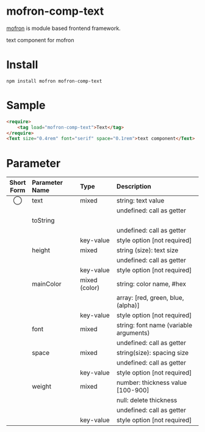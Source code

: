 # mofron-comp-text
[mofron](https://mofron.github.io/mofron/) is module based frontend framework.

text component for mofron


# Install
```
npm install mofron mofron-comp-text
```

# Sample
```html
<require>
    <tag load="mofron-comp-text">Text</tag>
</require>
<Text size="0.4rem" font="serif" space="0.1rem">text component</Text>
```

# Parameter

| Short<br>Form | Parameter Name | Type | Description |
|:-------------:|:---------------|:-----|:------------|
| ◯  | text | mixed | string: text value |
| | | | undefined: call as getter |
| | toString | ||| | size | mixed | string (size): text size |
| | | | undefined: call as getter |
| | | key-value | style option [not required] |
| | height | mixed | string (size): text size |
| | | | undefined: call as getter |
| | | key-value | style option [not required] |
| | mainColor | mixed (color) | string: color name, #hex |
| | | | array: [red, green, blue, (alpha)] |
| | | key-value | style option [not required] |
| | font | mixed | string: font name (variable arguments) |
| | | | undefined: call as getter |
| | space | mixed | string(size): spacing size |
| | | | undefined: call as getter |
| | | key-value | style option [not required] |
| | weight | mixed | number: thickness value [100-900] |
| | | | null: delete thickness |
| | | | undefined: call as getter |
| | | key-value | style option [not required] |

